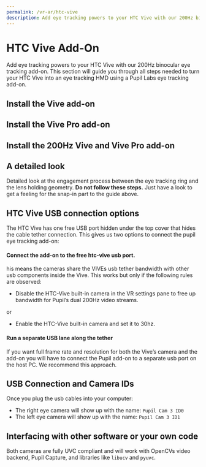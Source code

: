 ```yaml
---
permalink: /vr-ar/htc-vive
description: Add eye tracking powers to your HTC Vive with our 200Hz binocular eye tracking add-on.
---
```



# HTC Vive Add-On
Add eye tracking powers to your HTC Vive with our 200Hz binocular eye tracking add-on.
This section will guide you through all steps needed to turn your HTC Vive into an eye tracking HMD using a Pupil Labs eye tracking add-on.

<v-img :src="require('../media/vr-ar/imgs/vive.jpg')"></v-img>

## Install the Vive add-on

<Youtube src="HGMjJLnK2_4"/>

## Install the Vive Pro add-on

<Youtube src="ZRdWlmxBH30"/>

## Install the 200Hz Vive and Vive Pro add-on

<Youtube src="eVsNdQL7VEI"/>

## A detailed look
Detailed look at the engagement process between the eye tracking ring and the lens holding geometry.
**Do not follow these steps.**
Just have a look to get a feeling for the snap-in part to the guide above.

## HTC Vive USB connection options
The HTC Vive has one free USB port hidden under the top cover that hides the cable tether connection.
This gives us two options to connect the pupil eye tracking add-on:

#### Connect the add-on to the free htc-vive usb port.
his means the cameras share the VIVEs usb tether bandwidth with other usb components inside the Vive.
This works but only if the following rules are observed:

- Disable the HTC-Vive built-in camera in the VR settings pane to free up bandwidth for Pupil’s dual 200Hz video streams.

or

- Enable the HTC-Vive built-in camera and set it to 30hz.

#### Run a separate USB lane along the tether
If you want full frame rate and resolution for both the Vive’s camera and the add-on you will have to connect the Pupil add-on to a separate usb port on the host PC.
We recommend this approach.

## USB Connection and Camera IDs
Once you plug the usb cables into your computer:

- The right eye camera will show up with the name: `Pupil Cam 3 ID0`
- The left eye camera will show up with the name: `Pupil Cam 3 ID1`

## Interfacing with other software or your own code
Both cameras are fully UVC compliant and will work with OpenCVs video backend, Pupil Capture, and libraries like `libucv` and `pyuvc`.
